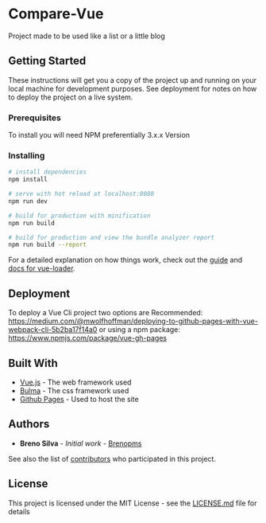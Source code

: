 # Compare-Vue

Project made to be used like a list or a little blog

## Getting Started

These instructions will get you a copy of the project up and running on your local machine for development purposes. See deployment for notes on how to deploy the project on a live system.

### Prerequisites

To install you will need NPM preferentially 3.x.x Version

### Installing

``` bash
# install dependencies
npm install

# serve with hot reload at localhost:8080
npm run dev

# build for production with minification
npm run build

# build for production and view the bundle analyzer report
npm run build --report
```

For a detailed explanation on how things work, check out the [guide](http://vuejs-templates.github.io/webpack/) and [docs for vue-loader](http://vuejs.github.io/vue-loader).




## Deployment

To deploy a Vue Cli project two options are Recommended: https://medium.com/@mwolfhoffman/deploying-to-github-pages-with-vue-webpack-cli-5b2ba17f14a0 or  using a npm package: https://www.npmjs.com/package/vue-gh-pages

## Built With

* [Vue.js](https://vuejs.org/) - The web framework used
* [Bulma](https://bulma.io/) - The css framework used
* [Github Pages](https://pages.github.com/) - Used to host the site




## Authors

* **Breno Silva** - *Initial work* - [Brenopms](https://github.com/Brenopms)

See also the list of [contributors](https://github.com/your/project/contributors) who participated in this project.

## License

This project is licensed under the MIT License - see the [LICENSE.md](LICENSE.md) file for details

